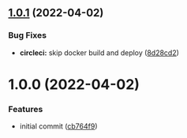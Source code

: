 ## [1.0.1](https://github.com/garredow/nothing-api/compare/v1.0.0...v1.0.1) (2022-04-02)


### Bug Fixes

* **circleci:** skip docker build and deploy ([8d28cd2](https://github.com/garredow/nothing-api/commit/8d28cd26688707c06a435c3fd258220cfd505a15))

# 1.0.0 (2022-04-02)


### Features

* initial commit ([cb764f9](https://github.com/garredow/nothing-api/commit/cb764f9183e019dde17b7533462fbb5e19138c8c))
